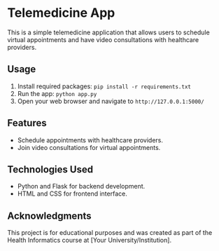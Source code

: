# Telemedicine App

This is a simple telemedicine application that allows users to schedule virtual appointments and have video consultations with healthcare providers.

## Usage

1. Install required packages: `pip install -r requirements.txt`
2. Run the app: `python app.py`
3. Open your web browser and navigate to `http://127.0.0.1:5000/`

## Features

- Schedule appointments with healthcare providers.
- Join video consultations for virtual appointments.

## Technologies Used

- Python and Flask for backend development.
- HTML and CSS for frontend interface.

## Acknowledgments

This project is for educational purposes and was created as part of the Health Informatics course at [Your University/Institution].
